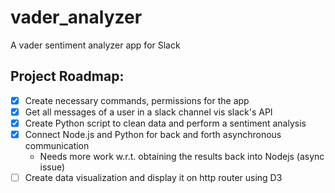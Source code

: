 # vader_analyzer
A vader sentiment analyzer app for Slack

## Project Roadmap:

- [x] Create necessary commands, permissions for the app
- [x] Get all messages of a user in a slack channel vis slack's API
- [x] Create Python script to clean data and perform a sentiment analysis
- [x] Connect Node.js and Python for back and forth asynchronous communication
  - Needs more work w.r.t. obtaining the results back into Nodejs (async issue)
- [ ] Create data visualization and display it on http router using D3
